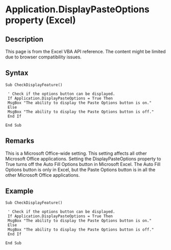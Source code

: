 # Application.DisplayPasteOptions property (Excel)

## Description
This page is from the Excel VBA API reference. The content might be limited due to browser compatibility issues.

## Syntax
```vba
Sub CheckDisplayFeature() 
 
 ' Check if the options button can be displayed. 
 If Application.DisplayPasteOptions = True Then 
 MsgBox "The ability to display the Paste Options button is on." 
 Else 
 MsgBox "The ability to display the Paste Options button is off." 
 End If 
 
End Sub
```

## Remarks
This is a Microsoft Office-wide setting. This setting affects all other Microsoft Office applications. Setting the DisplayPasteOptions property to True turns off the Auto Fill Options button in Microsoft Excel. The Auto Fill Options button is only in Excel, but the Paste Options button is in all the other Microsoft Office applications.

## Example
```vba
Sub CheckDisplayFeature() 
 
 ' Check if the options button can be displayed. 
 If Application.DisplayPasteOptions = True Then 
 MsgBox "The ability to display the Paste Options button is on." 
 Else 
 MsgBox "The ability to display the Paste Options button is off." 
 End If 
 
End Sub
```

